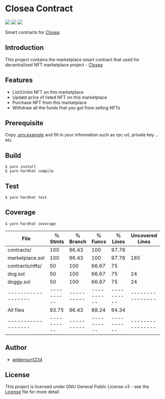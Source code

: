 # Closea Contract
![](https://github.com/ambersun1234/closea-contract/actions/workflows/lint.yaml/badge.svg)
![](https://github.com/ambersun1234/closea-contract/actions/workflows/unitTest.yaml/badge.svg)
![](https://img.shields.io/github/license/ambersun1234/closea-contract)

Smart contracts for [Closea](https://github.com/ambersun1234/closea)

## Introduction
This project contains the marketplace smart contract that used for decentralized NFT marketplace project - [Closea](https://github.com/ambersun1234/closea)

## Features
+ List/Unlist NFT on this marketplace
+ Update price of listed NFT on this marketplace
+ Purchase NFT from this marketplace
+ Withdraw all the funds that you got from selling NFTs

## Prerequisite
Copy [.env.example](./env.example) and fill in your information such as rpc url, private key ... etc.

## Build
```shell
$ yarn install
$ yarn hardhat compile
```

## Test
```shell
$ yarn hardhat test
```

## Coverage
```shell
$ yarn hardhat coverage
```

File              |  % Stmts | % Branch |  % Funcs |  % Lines |Uncovered Lines |
------------------|----------|----------|----------|----------|----------------|
 contracts/       |      100 |    96.43 |      100 |    97.78 |                |
  marketplace.sol |      100 |    96.43 |      100 |    97.78 |            185 |
 contracts/nfts/  |       50 |      100 |    66.67 |       75 |                |
  dog.sol         |       50 |      100 |    66.67 |       75 |             24 |
  doggy.sol       |       50 |      100 |    66.67 |       75 |             24 |
------------------|----------|----------|----------|----------|----------------|
All files         |    93.75 |    96.43 |    88.24 |    94.34 |                |
------------------|----------|----------|----------|----------|----------------|

## Author
+ [ambersun1234](https://github.com/ambersun1234)

## License
This project is licensed under GNU General Public License v3 - see the [License](./LICENSE) file for more detail